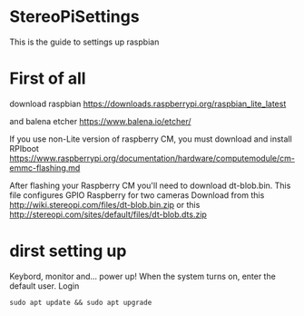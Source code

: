# StereoPiSettings
This is the guide to settings up raspbian

# First of all 
download raspbian <https://downloads.raspberrypi.org/raspbian_lite_latest>

and balena etcher <https://www.balena.io/etcher/>

If you use non-Lite version of raspberry CM, you must download and install RPIboot <https://www.raspberrypi.org/documentation/hardware/computemodule/cm-emmc-flashing.md>

After flashing your Raspberry CM you'll need to download dt-blob.bin. This file configures GPIO Raspberry for two cameras
Download from this <http://wiki.stereopi.com/files/dt-blob.bin.zip>
or this <http://stereopi.com/sites/default/files/dt-blob.dts.zip>

# dirst setting up
Keybord, monitor and... power up! When the system turns on, enter the default user. Login

    sudo apt update && sudo apt upgrade
